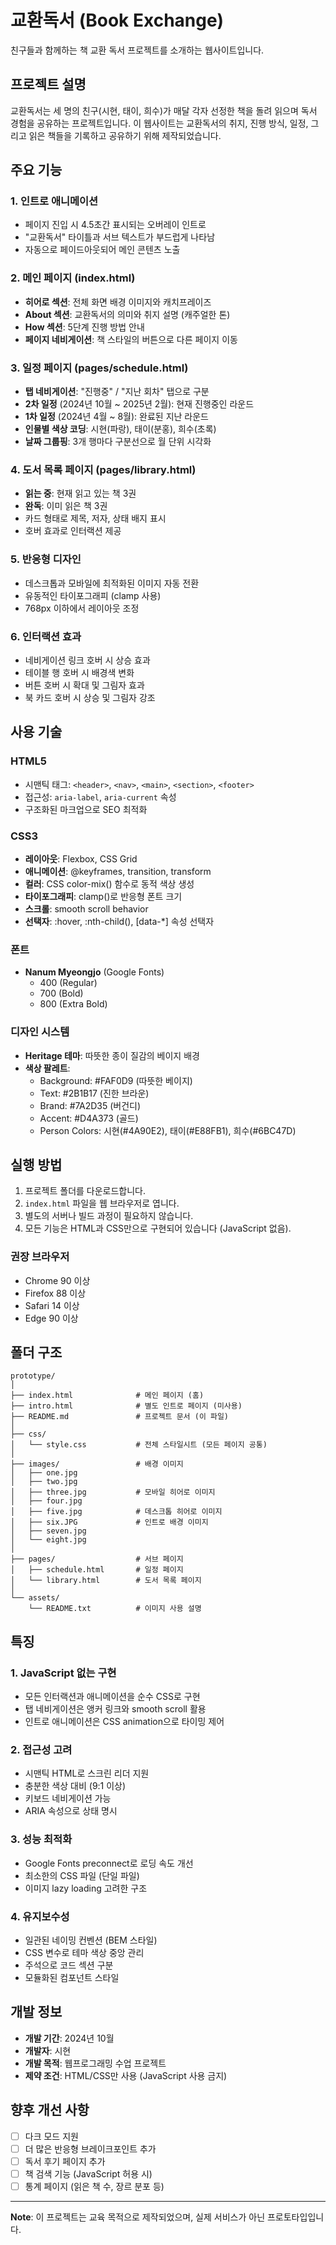 # 교환독서 (Book Exchange)

친구들과 함께하는 책 교환 독서 프로젝트를 소개하는 웹사이트입니다.

## 프로젝트 설명

교환독서는 세 명의 친구(시현, 태이, 희수)가 매달 각자 선정한 책을 돌려 읽으며 독서 경험을 공유하는 프로젝트입니다. 이 웹사이트는 교환독서의 취지, 진행 방식, 일정, 그리고 읽은 책들을 기록하고 공유하기 위해 제작되었습니다.

## 주요 기능

### 1. 인트로 애니메이션
- 페이지 진입 시 4.5초간 표시되는 오버레이 인트로
- "교환독서" 타이틀과 서브 텍스트가 부드럽게 나타남
- 자동으로 페이드아웃되어 메인 콘텐츠 노출

### 2. 메인 페이지 (index.html)
- **히어로 섹션**: 전체 화면 배경 이미지와 캐치프레이즈
- **About 섹션**: 교환독서의 의미와 취지 설명 (캐주얼한 톤)
- **How 섹션**: 5단계 진행 방법 안내
- **페이지 네비게이션**: 책 스타일의 버튼으로 다른 페이지 이동

### 3. 일정 페이지 (pages/schedule.html)
- **탭 네비게이션**: "진행중" / "지난 회차" 탭으로 구분
- **2차 일정** (2024년 10월 ~ 2025년 2월): 현재 진행중인 라운드
- **1차 일정** (2024년 4월 ~ 8월): 완료된 지난 라운드
- **인물별 색상 코딩**: 시현(파랑), 태이(분홍), 희수(초록)
- **날짜 그룹핑**: 3개 행마다 구분선으로 월 단위 시각화

### 4. 도서 목록 페이지 (pages/library.html)
- **읽는 중**: 현재 읽고 있는 책 3권
- **완독**: 이미 읽은 책 3권
- 카드 형태로 제목, 저자, 상태 배지 표시
- 호버 효과로 인터랙션 제공

### 5. 반응형 디자인
- 데스크톱과 모바일에 최적화된 이미지 자동 전환
- 유동적인 타이포그래피 (clamp 사용)
- 768px 이하에서 레이아웃 조정

### 6. 인터랙션 효과
- 네비게이션 링크 호버 시 상승 효과
- 테이블 행 호버 시 배경색 변화
- 버튼 호버 시 확대 및 그림자 효과
- 북 카드 호버 시 상승 및 그림자 강조

## 사용 기술

### HTML5
- 시맨틱 태그: `<header>`, `<nav>`, `<main>`, `<section>`, `<footer>`
- 접근성: `aria-label`, `aria-current` 속성
- 구조화된 마크업으로 SEO 최적화

### CSS3
- **레이아웃**: Flexbox, CSS Grid
- **애니메이션**: @keyframes, transition, transform
- **컬러**: CSS color-mix() 함수로 동적 색상 생성
- **타이포그래피**: clamp()로 반응형 폰트 크기
- **스크롤**: smooth scroll behavior
- **선택자**: :hover, :nth-child(), [data-*] 속성 선택자

### 폰트
- **Nanum Myeongjo** (Google Fonts)
  - 400 (Regular)
  - 700 (Bold)
  - 800 (Extra Bold)

### 디자인 시스템
- **Heritage 테마**: 따뜻한 종이 질감의 베이지 배경
- **색상 팔레트**:
  - Background: #FAF0D9 (따뜻한 베이지)
  - Text: #2B1B17 (진한 브라운)
  - Brand: #7A2D35 (버건디)
  - Accent: #D4A373 (골드)
  - Person Colors: 시현(#4A90E2), 태이(#E88FB1), 희수(#6BC47D)

## 실행 방법

1. 프로젝트 폴더를 다운로드합니다.
2. `index.html` 파일을 웹 브라우저로 엽니다.
3. 별도의 서버나 빌드 과정이 필요하지 않습니다.
4. 모든 기능은 HTML과 CSS만으로 구현되어 있습니다 (JavaScript 없음).

### 권장 브라우저
- Chrome 90 이상
- Firefox 88 이상
- Safari 14 이상
- Edge 90 이상

## 폴더 구조

```
prototype/
│
├── index.html              # 메인 페이지 (홈)
├── intro.html              # 별도 인트로 페이지 (미사용)
├── README.md               # 프로젝트 문서 (이 파일)
│
├── css/
│   └── style.css           # 전체 스타일시트 (모든 페이지 공통)
│
├── images/                 # 배경 이미지
│   ├── one.jpg
│   ├── two.jpg
│   ├── three.jpg           # 모바일 히어로 이미지
│   ├── four.jpg
│   ├── five.jpg            # 데스크톱 히어로 이미지
│   ├── six.JPG             # 인트로 배경 이미지
│   ├── seven.jpg
│   └── eight.jpg
│
├── pages/                  # 서브 페이지
│   ├── schedule.html       # 일정 페이지
│   └── library.html        # 도서 목록 페이지
│
└── assets/
    └── README.txt          # 이미지 사용 설명
```

## 특징

### 1. JavaScript 없는 구현
- 모든 인터랙션과 애니메이션을 순수 CSS로 구현
- 탭 네비게이션은 앵커 링크와 smooth scroll 활용
- 인트로 애니메이션은 CSS animation으로 타이밍 제어

### 2. 접근성 고려
- 시맨틱 HTML로 스크린 리더 지원
- 충분한 색상 대비 (9:1 이상)
- 키보드 네비게이션 가능
- ARIA 속성으로 상태 명시

### 3. 성능 최적화
- Google Fonts preconnect로 로딩 속도 개선
- 최소한의 CSS 파일 (단일 파일)
- 이미지 lazy loading 고려한 구조

### 4. 유지보수성
- 일관된 네이밍 컨벤션 (BEM 스타일)
- CSS 변수로 테마 색상 중앙 관리
- 주석으로 코드 섹션 구분
- 모듈화된 컴포넌트 스타일

## 개발 정보

- **개발 기간**: 2024년 10월
- **개발자**: 시현
- **개발 목적**: 웹프로그래밍 수업 프로젝트
- **제약 조건**: HTML/CSS만 사용 (JavaScript 사용 금지)

## 향후 개선 사항

- [ ] 다크 모드 지원
- [ ] 더 많은 반응형 브레이크포인트 추가
- [ ] 독서 후기 페이지 추가
- [ ] 책 검색 기능 (JavaScript 허용 시)
- [ ] 통계 페이지 (읽은 책 수, 장르 분포 등)

---

**Note**: 이 프로젝트는 교육 목적으로 제작되었으며, 실제 서비스가 아닌 프로토타입입니다.
